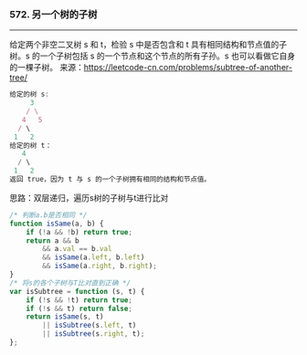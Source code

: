 
### 572. 另一个树的子树
---

给定两个非空二叉树 s 和 t，检验 s 中是否包含和 t 具有相同结构和节点值的子树。s 的一个子树包括 s 的一个节点和这个节点的所有子孙。s 也可以看做它自身的一棵子树。
来源：https://leetcode-cn.com/problems/subtree-of-another-tree/
```javascript
给定的树 s:
     3
    / \
   4   5
  / \
 1   2
给定的树 t：
   4 
  / \
 1   2
返回 true，因为 t 与 s 的一个子树拥有相同的结构和节点值。
```
思路：双层递归，遍历s树的子树与t进行比对
```javascript
/* 判断a.b是否相同 */
function isSame(a, b) {
    if (!a && !b) return true;
    return a && b
        && a.val == b.val
        && isSame(a.left, b.left)
        && isSame(a.right, b.right);
}
/* 将s的各个子树与T比对直到正确 */
var isSubtree = function (s, t) {
    if (!s && !t) return true;
    if (!s && t) return false;
    return isSame(s, t)
        || isSubtree(s.left, t)
        || isSubtree(s.right, t);
};
```